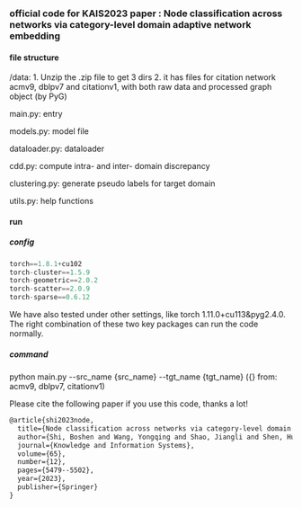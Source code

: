 ### official code for KAIS2023 paper : Node classification across networks via category-level domain adaptive network embedding

#### file structure
/data: 1. Unzip the .zip file to get 3 dirs 2. it has files for citation network acmv9, dblpv7 and citationv1, with both raw data and processed graph object (by PyG)

main.py: entry

models.py: model file

dataloader.py: dataloader

cdd.py: compute intra- and inter- domain discrepancy

clustering.py: generate pseudo labels for target domain

utils.py: help functions

#### run

##### config
```python
torch==1.8.1+cu102
torch-cluster==1.5.9
torch-geometric==2.0.2
torch-scatter==2.0.9
torch-sparse==0.6.12
```

We have also tested under other settings, like torch 1.11.0+cu113&pyg2.4.0. The right combination of these two key packages can run the code normally.

##### command

python main.py --src_name {src_name}  --tgt_name {tgt_name}   ({} from: acmv9, dblpv7, citationv1)



Please cite the following paper if you use this code, thanks a lot!

```latex
@article{shi2023node,
  title={Node classification across networks via category-level domain adaptive network embedding},
  author={Shi, Boshen and Wang, Yongqing and Shao, Jiangli and Shen, Huawei and Li, Yangyang and Cheng, Xueqi},
  journal={Knowledge and Information Systems},
  volume={65},
  number={12},
  pages={5479--5502},
  year={2023},
  publisher={Springer}
}
```